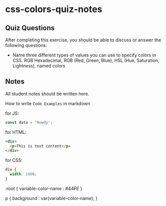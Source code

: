 # css-colors-quiz-notes

## Quiz Questions

After completing this exercise, you should be able to discuss or answer the following questions:

- Name three different types of values you can use to specify colors in CSS.
  RGB Hexadecimal, RGB (Red, Green, Blue), HSL (Hue, Saturation, Lightness), named colors

## Notes

All student notes should be written here.

How to write `Code Examples` in markdown

for JS:

```javascript
const data = 'Howdy';
```

for HTML:

```html
<div>
  <p>This is text content</p>
</div>
```

for CSS:

```css
div {
  width: 100%;
}
```

:root {
variable-color-name : #44FE
}

p {
background : var(variable-color-name);
}
